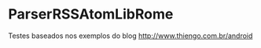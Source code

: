ParserRSSAtomLibRome
====================
Testes baseados nos exemplos do blog http://www.thiengo.com.br/android
